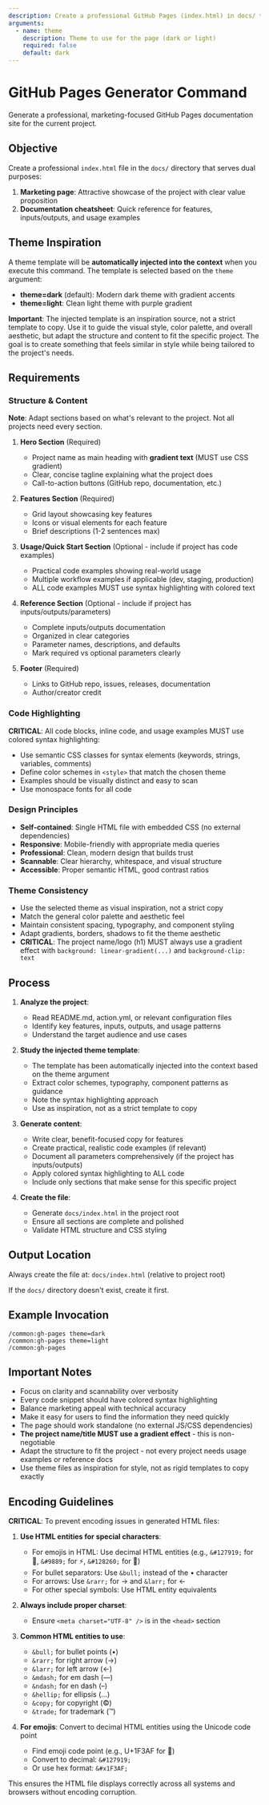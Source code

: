```yaml
---
description: Create a professional GitHub Pages (index.html) in docs/ to showcase the project
arguments:
  - name: theme
    description: Theme to use for the page (dark or light)
    required: false
    default: dark
---
```


# GitHub Pages Generator Command

Generate a professional, marketing-focused GitHub Pages documentation site for the current project.

## Objective

Create a professional `index.html` file in the `docs/` directory that serves dual purposes:
1. **Marketing page**: Attractive showcase of the project with clear value proposition
2. **Documentation cheatsheet**: Quick reference for features, inputs/outputs, and usage examples

## Theme Inspiration

A theme template will be **automatically injected into the context** when you execute this command. The template is selected based on the `theme` argument:

- **theme=dark** (default): Modern dark theme with gradient accents
- **theme=light**: Clean light theme with purple gradient

**Important**: The injected template is an inspiration source, not a strict template to copy. Use it to guide the visual style, color palette, and overall aesthetic, but adapt the structure and content to fit the specific project. The goal is to create something that feels similar in style while being tailored to the project's needs.

## Requirements

### Structure & Content

**Note**: Adapt sections based on what's relevant to the project. Not all projects need every section.

1. **Hero Section** (Required)
   - Project name as main heading with **gradient text** (MUST use CSS gradient)
   - Clear, concise tagline explaining what the project does
   - Call-to-action buttons (GitHub repo, documentation, etc.)

2. **Features Section** (Required)
   - Grid layout showcasing key features
   - Icons or visual elements for each feature
   - Brief descriptions (1-2 sentences max)

3. **Usage/Quick Start Section** (Optional - include if project has code examples)
   - Practical code examples showing real-world usage
   - Multiple workflow examples if applicable (dev, staging, production)
   - ALL code examples MUST use syntax highlighting with colored text

4. **Reference Section** (Optional - include if project has inputs/outputs/parameters)
   - Complete inputs/outputs documentation
   - Organized in clear categories
   - Parameter names, descriptions, and defaults
   - Mark required vs optional parameters clearly

5. **Footer** (Required)
   - Links to GitHub repo, issues, releases, documentation
   - Author/creator credit

### Code Highlighting

**CRITICAL**: All code blocks, inline code, and usage examples MUST use colored syntax highlighting:

- Use semantic CSS classes for syntax elements (keywords, strings, variables, comments)
- Define color schemes in `<style>` that match the chosen theme
- Examples should be visually distinct and easy to scan
- Use monospace fonts for all code

### Design Principles

- **Self-contained**: Single HTML file with embedded CSS (no external dependencies)
- **Responsive**: Mobile-friendly with appropriate media queries
- **Professional**: Clean, modern design that builds trust
- **Scannable**: Clear hierarchy, whitespace, and visual structure
- **Accessible**: Proper semantic HTML, good contrast ratios

### Theme Consistency

- Use the selected theme as visual inspiration, not a strict copy
- Match the general color palette and aesthetic feel
- Maintain consistent spacing, typography, and component styling
- Adapt gradients, borders, shadows to fit the theme aesthetic
- **CRITICAL**: The project name/logo (h1) MUST always use a gradient effect with `background: linear-gradient(...)` and `background-clip: text`

## Process

1. **Analyze the project**:
   - Read README.md, action.yml, or relevant configuration files
   - Identify key features, inputs, outputs, and usage patterns
   - Understand the target audience and use cases

2. **Study the injected theme template**:
   - The template has been automatically injected into the context based on the theme argument
   - Extract color schemes, typography, component patterns as guidance
   - Note the syntax highlighting approach
   - Use as inspiration, not as a strict template to copy

3. **Generate content**:
   - Write clear, benefit-focused copy for features
   - Create practical, realistic code examples (if relevant)
   - Document all parameters comprehensively (if the project has inputs/outputs)
   - Apply colored syntax highlighting to ALL code
   - Include only sections that make sense for this specific project

4. **Create the file**:
   - Generate `docs/index.html` in the project root
   - Ensure all sections are complete and polished
   - Validate HTML structure and CSS styling

## Output Location

Always create the file at: `docs/index.html` (relative to project root)

If the `docs/` directory doesn't exist, create it first.

## Example Invocation

```
/common:gh-pages theme=dark
/common:gh-pages theme=light
/common:gh-pages
```

## Important Notes

- Focus on clarity and scannability over verbosity
- Every code snippet should have colored syntax highlighting
- Balance marketing appeal with technical accuracy
- Make it easy for users to find the information they need quickly
- The page should work standalone (no external JS/CSS dependencies)
- **The project name/title MUST use a gradient effect** - this is non-negotiable
- Adapt the structure to fit the project - not every project needs usage examples or reference docs
- Use theme files as inspiration for style, not as rigid templates to copy exactly

## Encoding Guidelines

**CRITICAL**: To prevent encoding issues in generated HTML files:

1. **Use HTML entities for special characters**:
   - For emojis in HTML: Use decimal HTML entities (e.g., `&#127919;` for 🎯, `&#9889;` for ⚡, `&#128260;` for 🔔)
   - For bullet separators: Use `&bull;` instead of the • character
   - For arrows: Use `&rarr;` for → and `&larr;` for ←
   - For other special symbols: Use HTML entity equivalents

2. **Always include proper charset**:
   - Ensure `<meta charset="UTF-8" />` is in the `<head>` section

3. **Common HTML entities to use**:
   - `&bull;` for bullet points (•)
   - `&rarr;` for right arrow (→)
   - `&larr;` for left arrow (←)
   - `&mdash;` for em dash (—)
   - `&ndash;` for en dash (–)
   - `&hellip;` for ellipsis (…)
   - `&copy;` for copyright (©)
   - `&trade;` for trademark (™)

4. **For emojis**: Convert to decimal HTML entities using the Unicode code point
   - Find emoji code point (e.g., U+1F3AF for 🎯)
   - Convert to decimal: `&#127919;`
   - Or use hex format: `&#x1F3AF;`

This ensures the HTML file displays correctly across all systems and browsers without encoding corruption.
